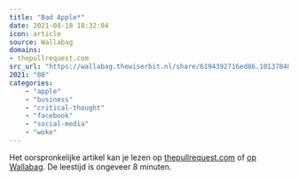 ```yaml
---
title: "Bad Apple*"
date: 2021-08-18 18:32:04
icon: article
source: Wallabag
domains:
- thepullrequest.com
src_url: "https://wallabag.thewiserbit.nl/share/6194392716ed86.10137840"
2021: "08"
categories:
    - "apple"
    - "business"
    - "critical-thought"
    - "facebook"
    - "social-media"
    - "woke"
---
```

Het oorspronkelijke artikel kan je lezen op [thepullrequest.com](https://www.thepullrequest.com/p/bad-apple) of [op Wallabag](https://wallabag.thewiserbit.nl/share/6194392716ed86.10137840). De leestijd is ongeveer 8 minuten.